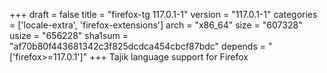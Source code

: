 +++
draft = false
title = "firefox-tg 117.0.1-1"
version = "117.0.1-1"
categories = ['locale-extra', 'firefox-extensions']
arch = "x86_64"
size = "607328"
usize = "656228"
sha1sum = "af70b80f443681342c3f825dcdca454cbcf87bdc"
depends = "['firefox>=117.0.1']"
+++
Tajik language support for Firefox